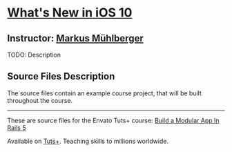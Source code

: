 # [What's New in iOS 10][published url]
## Instructor: [Markus Mühlberger][instructor url]

TODO: Description

## Source Files Description

The source files contain an example course project, that will be built throughout the course.

------

These are source files for the Envato Tuts+ course: [Build a Modular App In Rails 5][published url]

Available on [Tuts+](https://tutsplus.com). Teaching skills to millions worldwide.

[published url]: https://code.tutsplus.com/courses/whats-new-in-ios-10
[instructor url]: https://tutsplus.com/authors/markus-muehlberger
